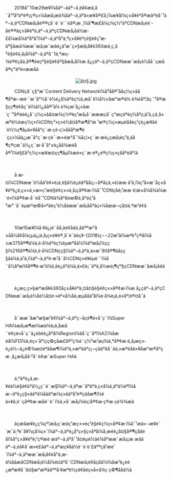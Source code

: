 <p style="text-indent: 2em;">2018å¹´10æ29æ¥ï¼åäº¬ãäº¬ä¸éå¢æä¸å¨å¹³å°äºè®¡ç®ç»¼åæå¡æä¾åäº¬ä¸äºä»æ¥å®£å¸ï¼æ¥åï¼ç±å¥èºå®æäºéå¯¹äº¬ä¸äºCDNæå¡åè®®çå¨é¨è´¨éå®¡æ ¸ï¼å¹¶æ­£å¼ç­¾ç½²äºCDNæå¡éè´­åè®®ãç±å¥èºä¸äº¬ä¸äºçCDNæå¡åä½æ­£å¼æå¼äºåºå¹ï¼äº¬ä¸äºå°ä¸ºç±å¥èºçè§é¢ç¹æ­äº§åæä¾ææ¯æå¡æ¯æãè¿ä¹æ¯ç»§æå¡å¥è360æä¸ç¸å³è§é¢ä¸å¡åï¼äº¬ä¸äºå¨1ä¸ªæç­¾è®¢çåä¸å®¶ééçº§è§é¢äº§åæå¡åï¼æ å¿çäº¬ä¸äºçCDNææ¯æå¡è½åå¨ç­æåå®ç°äºé«ææåã</p>
<p style="text-indent: 0em; text-align: center;"><img src="//img1.jcloudcs.com/cms/f419ebb4-6499-4a00-8765-7860da2cd57d20181030150130.jpg" title="" alt="å¤§.jpg"/></p>
<p style="text-indent: 2em;">CDNçå¨ç§°æ¯Content Delivery Networkï¼å³åå®¹ååç½ç»ãå¶åºæ¬æè·¯æ¯å°½å¯è½é¿å¼äºèç½ä¸æå¯è½å½±åæ°æ®ä¼ è¾éåº¦åç¨³å®æ§çç¶é¢åç¯èï¼ä½¿åå®¹ä¼ è¾çæ´å¿«ãæ´ç¨³å®ãéè¿å¨ç½ç»åå¤æ¾ç½®èç¹æå¡å¨æææçå¨ç°æçäºèç½åºç¡ä¹ä¸çä¸å±æºè½èæç½ç»ï¼CDNç³»ç»è½å¤å®æ¶å°æ ¹æ®ç½ç»æµéååèç¹çè¿æ¥ãè´è½½ç¶åµä»¥åå°ç¨æ·çè·ç¦»åååºæ¶é´ç­ç»¼åä¿¡æ¯å°ç¨æ·çè¯·æ±éæ°å¯¼åç¦»ç¨æ·æè¿çæå¡èç¹ä¸ãå¶ç®çæ¯ä½¿ç¨æ·å¯å°±è¿åå¾æéåå®¹ï¼è§£å³ç½ç»æ¥æ¤çç¶åµï¼æé«ç¨æ·è®¿é®ç½ç«çååºéåº¦ã</p>
<p style="text-indent: 2em;"><br/></p>
<p style="text-indent: 2em;">å æ­¤ï¼CDNææ¯è½åä¹è¢«è¡ä¸è§ä½è¡¡éäºååç¡¬å®åçä¸»è¦ææ ä¹ä¸ï¼ç¹å«æ¯åç±å¥èºè¿ä¸ç±»ä¸»æ»ç¹æ­è§é¢ç±»ä¸å¡çå®¢æ·ï¼å¯¹CDNçåé¡¹ææ è¦æ±å¾å¾ä¼æ´é«ï¼å®¢æ·å¨éå¯¹CDNä¾åºåéæ©ä¸­å°éç¹å³æ³¨å¨èµæºæ©å»ºãèç¹è½åãææ¯æå¡ååºãç»¼åææ¬ç­å¤ä¸ªæ¹é¢ã</p>
<p style="text-indent: 2em;"><br/></p>
<p style="text-indent: 2em;">10æ15æ¥ï¼å·¥ä¿¡é¨åå¸âé¢åãä¸­åäººæ°å±åå½å¢å¼çµä¿¡ä¸å¡ç»è¥è®¸å¯è¯ãéç¥-(2018)ç¬¬22æ¹âï¼æªè³ç®åï¼å±æ375å®¶ä¼ä¸è·å¾äºèç½èµæºåä½ï¼äºæå¡ï¼çç§ï¼216å®¶ä¼ä¸è·å¾CDNçç§ï¼äº¬ä¸äºä¸ä»æ¯90å®¶âåçç§âä¼ä¸ä¹ä¸ï¼äº¬ä¸äºè·æ¹å¨å½CDNç»è¥èµè´¨ï¼å¨å½åªæ14å®¶è·æ¹ä¼ä¸ãè¿äºä¼ä¸ä»£è¡¨äºä¸­å½æé¡¶çº§çCDNææ¯åæå¡åéã</p>
<p style="text-indent: 2em;">&nbsp;</p>
<p style="text-indent: 2em;">è¿æç¸ç»§æºæå¥è360åç±å¥èºä¸¤å¤§è§é¢ç±»å®¢æ·ï¼æ å¿çäº¬ä¸äºçCDNææ¯æå¡è½åè½å¤è·»èº«å½åä¸æµååä¹åï¼è·å¾è¡ä¸é«åº¦è®¤å¯ã</p>
<p style="text-indent: 2em;">&nbsp;</p>
<p style="text-indent: 2em;">å¨ææ¯åæ°æ§æ¹é¢ï¼äº¬ä¸äºç¬åçè¶é«å¯ç¨ï¼Super HAï¼æå¡æ¶æï¼æä¾è¡ä¸åæå¨é¢çé«å¯ç¨ä¿éãéè¿åºåï¼Regionï¼ãå¯ç¨åºï¼AZï¼åæéåï¼FDï¼ä¸éç»´åº¦çç©çåæ£å®¹ç¾é¨ç½²æ¹æ¡ï¼ä¸ºå®¢æ·ä¸å¡æç»­è¿è½¬ä¿é©¾æ¤èªãåæ¶ï¼äºä¸»æºãäºç¡¬çãäºå­å¨ãä¸»æºéåä»¥åæ°æ®åºç­æ ¸å¿æå¡åå·²å¨é¢æ¯æSuper HAã</p>
<p style="text-indent: 2em;">&nbsp;</p>
<p style="text-indent: 2em;">ä¸ºäºè¿ä¸æ­¥éä½è§é¢äºä½¿ç¨é¨æ§ï¼äº¬ä¸äºæ¨åºäºä¸ç«å¼ä¸äºä½éªï¼åæ¬äºè¿ç§»ãäºä¼åãäºæ¼ç»ãäºå¹è®­ç­ãåæ¶ï¼éä»¥ä¸é¨çå®¢æ·æåé¨é¨ï¼ä¸»å¨æå¡ï¼èç¦å®¢æ·ç®æ çè¾¾æã</p>
<p style="text-indent: 2em;"><br/></p>
<p style="text-indent: 2em;">âç­æåæ¥è¿ç­¾çº¦æå¡ç´æ­ãç¹æ­ç±»éç¹è§é¢ç½ç«å®¢æ·ï¼å¯¹æä»¬æ¥è¯´æ¯ä¸ªè¯å¥½çå¼ç«¯ï¼äº¬ä¸äºè¿å°ç»§ç»­åªåï¼å¸æéè¿å¤§å®¶çååéåï¼å°ç±å¥èºé¡¹ç®æé æäº¬ä¸äºå¯¹å¤èµè½ãè¾åºææ¯æå¡çæ æãâ äº¬ä¸éå¢å¯æ»è£ãäº¬ä¸äºæç¥åä½é¨è´è´£äººçå¹æè¯´ï¼äº¬ä¸äºææ¯æå¡å¢éå°ä¸æ­ä¼åãæåCDNæå¡è½åï¼é¤äºå¨CDNæå¡é¢åçåä½ï¼åæ¹è¿éé¿æªæ¥å¨å¤§æ°æ®ãäººå·¥æºè½ç­é¢åéç»­å±å¼ç ç©¶ååä½ã</p>
